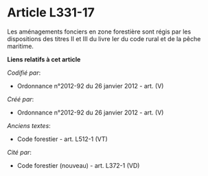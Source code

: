 # Article L331-17

Les aménagements fonciers en zone forestière sont régis par les dispositions des titres II et III du livre Ier du code rural
et de la pêche maritime.

**Liens relatifs à cet article**

_Codifié par_:

  - Ordonnance n°2012-92 du 26 janvier 2012 - art. (V)

_Créé par_:

  - Ordonnance n°2012-92 du 26 janvier 2012 - art. (V)

_Anciens textes_:

  - Code forestier - art. L512-1 (VT)

_Cité par_:

  - Code forestier (nouveau) - art. L372-1 (VD)
